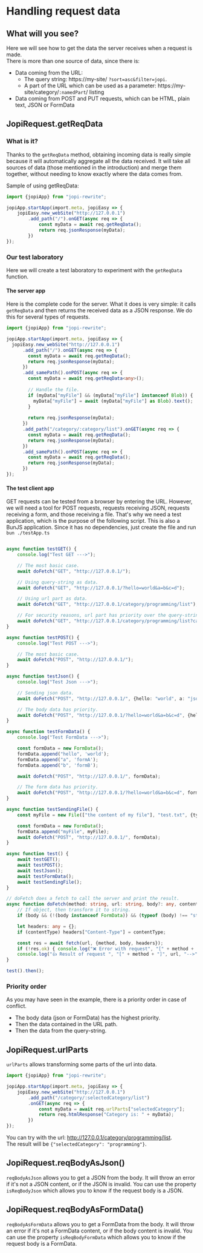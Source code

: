 # Handling request data

## What will you see?

Here we will see how to get the data the server receives when a request is made.  
There is more than one source of data, since there is:
- Data coming from the URL:
    - The query string: https://my-site/ `?sort=asc&filter=jopi`.
    - A part of the URL which can be used as a parameter: https://my-site/category/`:namedPart`/ listing
- Data coming from POST and PUT requests, which can be HTML, plain text, JSON or FormData

## JopiRequest.getReqData

### What is it?

Thanks to the `getReqData` method, obtaining incoming data is really simple because it will automatically aggregate all the data received.
It will take all sources of data (those mentioned in the introduction) and merge them together, without needing to know exactly where the data comes from.

Sample of using getReqData:
```typescript
import {jopiApp} from "jopi-rewrite";

jopiApp.startApp(import.meta, jopiEasy => {
    jopiEasy.new_webSite("http://127.0.0.1")
        .add_path("/").onGET(async req => {
            const myData = await req.getReqData();
            return req.jsonResponse(myData);
        })
});
```

### Our test laboratory

Here we will create a test laboratory to experiment with the `getReqData` function.

#### The server app

Here is the complete code for the server. What it does is very simple: it calls `getReqData` and then returns the received data as a JSON response.
We do this for several types of requests.

```typescript
import {jopiApp} from "jopi-rewrite";

jopiApp.startApp(import.meta, jopiEasy => {
  jopiEasy.new_webSite("http://127.0.0.1")
      .add_path("/").onGET(async req => {
        const myData = await req.getReqData();
        return req.jsonResponse(myData);
      })
      .add_samePath().onPOST(async req => {
        const myData = await req.getReqData<any>();
  
        // Handle the file.
        if (myData["myFile"] && (myData["myFile"] instanceof Blob)) {
          myData["myFile"] = await (myData["myFile"] as Blob).text();
        }
  
        return req.jsonResponse(myData);
      })
      .add_path("/category/:category/list").onGET(async req => {
        const myData = await req.getReqData();
        return req.jsonResponse(myData);
      })
      .add_samePath().onPOST(async req => {
        const myData = await req.getReqData();
        return req.jsonResponse(myData);
      })
});
```

#### The test client app

GET requests can be tested from a browser by entering the URL. However, we will need a tool for POST requests, requests receiving JSON, requests receiving a form, and those receiving a file. That's why we need a test application, which is the purpose of the following script. This is also a BunJS application. Since it has no dependencies, just create the file and run `bun ./testApp.ts`

```typescript

async function testGET() {
    console.log("Test GET --->");

    // The most basic case.
    await doFetch("GET", "http://127.0.0.1/");

    // Using query-string as data.
    await doFetch("GET", "http://127.0.0.1/?hello=world&a=b&c=d");

    // Using url part as data.
    await doFetch("GET", "http://127.0.0.1/category/programming/list");

    // For security reasons, url part has priority over the query-string.
    await doFetch("GET", "http://127.0.0.1/category/programming/list?category=idonthavepriority");
}

async function testPOST() {
    console.log("Test POST --->");

    // The most basic case.
    await doFetch("POST", "http://127.0.0.1/");
}

async function testJson() {
    console.log("Test Json --->");

    // Sending json data.
    await doFetch("POST", "http://127.0.0.1/", {hello: "world", a: "jsonA", b: "jsonB"}, "application/json");

    // The body data has priority.
    await doFetch("POST", "http://127.0.0.1/?hello=world&a=b&c=d", {hello: "world", a: "jsonA", b: "jsonB"});
}

async function testFormData() {
    console.log("Test FormData --->");

    const formData = new FormData();
    formData.append("hello", 'world');
    formData.append("a", 'formA');
    formData.append("b", 'formB');

    await doFetch("POST", "http://127.0.0.1/", formData);

    // The form data has priority.
    await doFetch("POST", "http://127.0.0.1/?hello=world&a=b&c=d", formData);
}

async function testSendingFile() {
    const myFile = new File(["the content of my file"], "test.txt", {type: "text/plain"});

    const formData = new FormData();
    formData.append("myFile", myFile);
    await doFetch("POST", "http://127.0.0.1/", formData);
}

async function test() {
    await testGET();
    await testPOST();
    await testJson();
    await testFormData();
    await testSendingFile();
}

// doFetch does a fetch to call the server and print the result.
async function doFetch(method: string, url: string, body?: any, contentType?: string) {
    // If object, then transform it to string.
    if (body && (!(body instanceof FormData)) && (typeof (body) !== "string")) body = JSON.stringify(body);

    let headers: any = {};
    if (contentType) headers["Content-Type"] = contentType;

    const res = await fetch(url, {method, body, headers});
    if (!res.ok) { console.log("❌ Error with request", "[" + method + "]", url); return; }
    console.log("👍 Result of request ", "[" + method + "]", url, "-->", await res.json());
}

test().then();
```

### Priority order

As you may have seen in the example, there is a priority order in case of conflict.

- The body data (json or FormData) has the highest priority.
- Then the data contained in the URL path.
- Then the data from the query-string.

## JopiRequest.urlParts

`urlParts` allows transforming some parts of the url into data.

```typescript
import {jopiApp} from "jopi-rewrite";

jopiApp.startApp(import.meta, jopiEasy => {
    jopiEasy.new_webSite("http://127.0.0.1")
        .add_path("/category/:selectedCategory/list")
        .onGET(async req => {
            const myData = await req.urlParts["selectedCategory"];
            return req.htmlResponse("Category is: " + myData);
        })
});
```

You can try with the url: http://127.0.0.1/category/programming/list.  
The result will be `{"selectedCategory": "programming"}`.

## JopiRequest.reqBodyAsJson()

`reqBodyAsJson` allows you to get a JSON from the body.
It will throw an error if it's not a JSON content, or if the JSON is invalid.
You can use the property `isReqBodyJson` which allows you to know if the request body is a JSON.

## JopiRequest.reqBodyAsFormData()

`reqBodyAsFormData` allows you to get a FormData from the body.
It will throw an error if it's not a FormData content, or if the body content is invalid.
You can use the property `isReqBodyFormData` which allows you to know if the request body is a FormData.